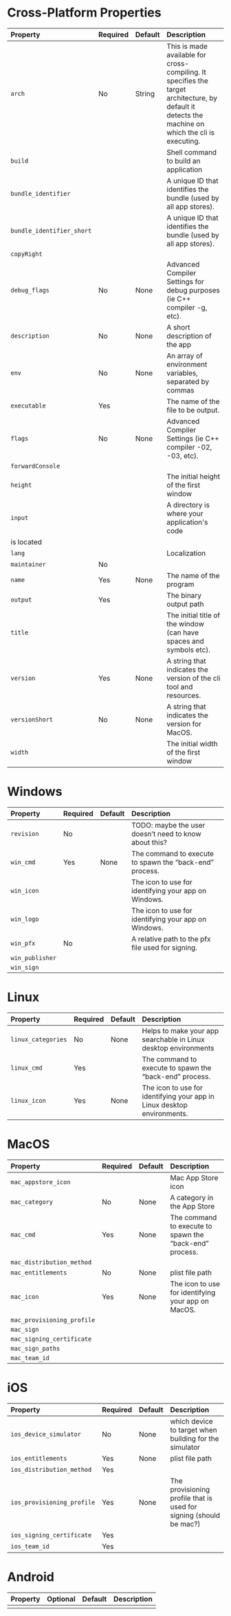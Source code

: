 # Cross-Platform Properties

| Property | Required | Default | Description |
| :--- | :--- | :--- | :--- |
| `arch` | No | String | This is made available for cross-compiling. It specifies the target architecture, by default it detects the machine on which the cli is executing. |
| `build` | | | Shell command to build an application |
| `bundle_identifier` | | |  A unique ID that identifies the bundle (used by all app stores). |
| `bundle_identifier_short` | | | A unique ID that identifies the bundle (used by all app stores). |
| `copyRight` |  |  |  | 
| `debug_flags` | No | None | Advanced Compiler Settings for debug purposes (ie C++ compiler -g, etc). |
| `description` | No | None | A short description of the app |
| `env` | No | None | An array of environment variables, separated by commas |
| `executable` | Yes | | The name of the file to be output. |
| `flags` | No | None | Advanced Compiler Settings (ie C++ compiler -02, -03, etc). |
| `forwardConsole` | | | |
| `height` | | | The initial height of the first window |
| `input` | | | A directory is where your application's code
is located |
| `lang` | | | Localization |
| `maintainer` | No | | |
| `name` | Yes | None | The name of the program |
| `output` | Yes | | The binary output path |
| `title` | | | The initial title of the window (can have spaces and symbols etc). |
| `version` | Yes | None | A string that indicates the version of the cli tool and resources. |
| `versionShort` | No | None | A string that indicates the version for MacOS. |
| `width` | | | The initial width of the first window |


# Windows

| Property | Required | Default | Description |
| :--- | :--- | :--- | :--- |
| `revision` | No | | TODO: maybe the user doesn’t need to know about this? |
| `win_cmd` | Yes | None | The command to execute to spawn the “back-end” process. |
| `win_icon` | | | The icon to use for identifying your app on Windows. |
| `win_logo` | | | The icon to use for identifying your app on Windows. |
| `win_pfx` | No | | A relative path to the pfx file used for signing. |
| `win_publisher` | | | |
| `win_sign` | | | |


# Linux

| Property | Required | Default | Description |
| :--- | :--- | :--- | :--- |
| `linux_categories` | No | None | Helps to make your app searchable in Linux desktop environments |
| `linux_cmd` | Yes | | The command to execute to spawn the “back-end” process. |
| `linux_icon` | Yes | None | The icon to use for identifying your app in Linux desktop environments. |


# MacOS

| Property | Required | Default | Description |
| :--- | :--- | :--- | :--- |
| `mac_appstore_icon` | | | Mac App Store icon |
| `mac_category` | No | None | A category in the App Store |
| `mac_cmd` | Yes | None | The command to execute to spawn the “back-end” process. |
| `mac_distribution_method` | | | |
| `mac_entitlements` | No | None | plist file path |
| `mac_icon` | Yes | None | The icon to use for identifying your app on MacOS. |
| `mac_provisioning_profile` | | | |
| `mac_sign` | | | |
| `mac_signing_certificate` | | | |
| `mac_sign_paths` | | | |
| `mac_team_id` | | | |


# iOS

| Property | Required | Default | Description |
| :--- | :--- | :--- | :--- |
| `ios_device_simulator` | No | None | which device to target when building for the simulator |
| `ios_entitlements` | Yes | None | plist file path |
| `ios_distribution_method` | Yes | | |
| `ios_provisioning_profile` | Yes | None | The provisioning profile that is used for signing (should be mac?) |
| `ios_signing_certificate` | Yes | | |
| `ios_team_id` | Yes | | |


# Android

| Property | Optional | Default | Description |
| :--- | :--- | :--- | :--- |
|||||
